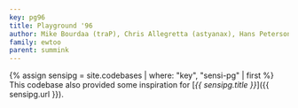 ```yaml
---
key: pg96
title: Playground '96
author: Mike Bourdaa (traP), Chris Allegretta (astyanax), Hans Peterson (Nogard), & Valerie Kelley (vallie)
family: ewtoo
parent: summink
---
```


{% assign sensipg = site.codebases | where: "key", "sensi-pg" | first %}
This codebase also provided some inspiration for [_{{ sensipg.title }}_]({{ sensipg.url }}).
